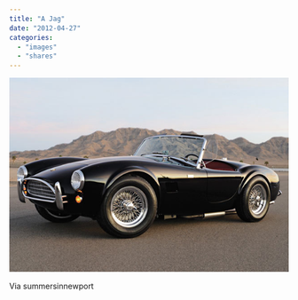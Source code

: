 ```yaml
---
title: "A Jag"
date: "2012-04-27"
categories: 
  - "images"
  - "shares"
---
```


![](images/tumblr_m2p6o2f0wy1qd5jr2o1_640.jpg)

Via summersinnewport
